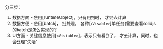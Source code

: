 分三步：

1. 数据方面 - 使用[runtimeObject]，只有用到时， 才会去计算
2. 数据方便 - 使用[batch]， 批处理， 各种[`<Visable>`]单任务(需要查看solidjs的batch是怎么实现的？
3. UI方面 - 关键信息使用[`<Visiable>`]，表示只有看到了， 才去计算，同时，也会处理“失活”

